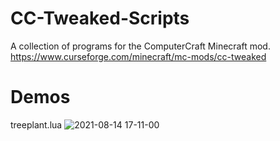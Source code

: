 # CC-Tweaked-Scripts
A collection of programs for the ComputerCraft Minecraft mod. https://www.curseforge.com/minecraft/mc-mods/cc-tweaked

# Demos
treeplant.lua
![2021-08-14 17-11-00](https://user-images.githubusercontent.com/14152830/129461387-a04a4377-5723-4a38-8214-594c9b1ce98e.gif)
